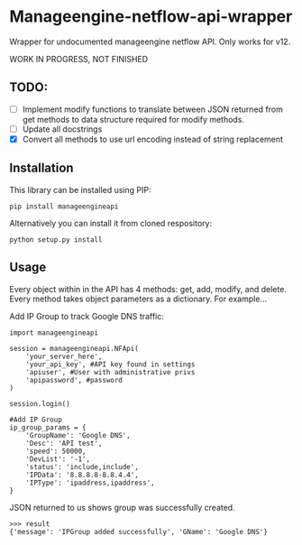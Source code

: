 # Manageengine-netflow-api-wrapper
Wrapper for undocumented manageengine netflow API. Only works for v12.

WORK IN PROGRESS, NOT FINISHED

TODO:
-----

- [ ] Implement modify functions to translate between JSON returned from get methods to data structure
      required for modify methods.
- [ ] Update all docstrings
- [X] Convert all methods to use url encoding instead of string replacement

Installation
------------

This library can be installed using PIP:

    pip install manageengineapi

Alternatively you can install it from cloned respository:

    python setup.py install

Usage
-----

Every object within in the API has 4 methods: get, add, modify, and delete. Every method takes 
object parameters as a dictionary. For example...

Add IP Group to track Google DNS traffic:

    import manageengineapi

    session = manageengineapi.NFApi(
        'your_server_here',
        'your_api_key', #API key found in settings
        'apiuser', #User with administrative privs
        'apipassword', #password
    )

    session.login()

    #Add IP Group
    ip_group_params = {
        'GroupName': 'Google DNS',
        'Desc': 'API test',
        'speed': 50000,
        'DevList': '-1',
        'status': 'include,include',
        'IPData': '8.8.8.8-8.8.4.4',
        'IPType': 'ipaddress,ipaddress',
    }

JSON returned to us shows group was successfully created.

    >>> result
    {'message': 'IPGroup added successfully', 'GName': 'Google DNS'}


